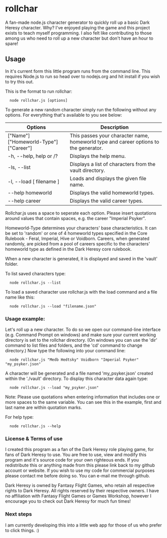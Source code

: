# rollchar
A fan-made node.js character generator to quickly roll up a basic Dark Heresy character.
Why? I've enjoyed playing the game and this project exists to teach myself programming. I also felt like contributing to those among us who need to roll up a new character but don't have an hour to spare!

## Usage

In it's current form this little program runs from the command line.
This requires Node.js to run so head over to nodejs.org and hit install if you wish to try this out.

This is the format to run rollchar:

```
  node rollchar.js [options]
```
To generate a new random character simply run the following without any options. For everything that's available to you see below:


| Options | Description |
| ------------- | ------------- |
| ["Name"] ["Homeworld-Type"] ["Career"]  | This passes your character name, homeworld type and career options to the generator.|
| -h, --help, help or /?   | Displays the help menu.  |
| -ls, --list  | Displays a list of characters from the vault directory. |
| -l, --load [ filename ] | Loads and displays the given file name.  |
| --help homeworld | Displays the valid homeworld types.  |
| --help career | Displays the valid career types.  |

Rollchar.js uses a space to seperate each option. Please insert quotations around values that contain spaces, e.g. the career "Imperial Psyker". 

Homeworld-Type determines your characters' base characteristics. It can be set to 'random' or one of 4 homeworld types specified in the Core Rulebook - Feral, Imperial, Hive or Voidborn.
Careers, when generated randomly, are picked from a pool of careers specific to the characters' homeworld type as defined in the Dark Heresy core rulebook.

When a new character is generated, it is displayed and saved in the 'vault' folder.

To list saved characters type:

```
  node rollchar.js --list
```

To load a saved character use rollchar.js with the load command and a file name like this:

```
  node rollchar.js --load "filename.json"
```

### Usage example:

Let's roll up a new character. To do so we open our command-line interface (e.g. Command Prompt on windows) and make sure your current working directory is set to the rollchar directory. (On windows you can use the 'dir' command to list files and folders, and the 'cd' command to change directory.)
Now type the following into your command line:

```
  node rollchar.js "Medb Hedtsky" Voidborn "Imperial Psyker" "my_psyker.json"
```

A character will be generated and a file named 'my_psyker.json' created within the './vault' directory.
To display this character data again type:

```
  node rollchar.js --load "my_psyker.json"
```

Note:
Please use quotations when entering information that includes one or more spaces to the same variable. You can see this in the example, first and last name are within quotation marks.

For help type:
```
  node rollchar.js --help
```
### License & Terms of use

I created this program as a fan of the Dark Heresy role playing game, for fans of Dark Heresy to use.
You are free to use, view and modify this program and it's source code for your own righteous ends.
If you redistribute this or anything made from this please link back to my github account or website.
If you wish to use my code for commercial purposes please contact me before doing so. You can e-mail me through github.

Dark Heresy is owned by Fantasy Flight Games, who retain all respective rights to Dark Heresy. All rights reserved by their respective owners.
I have no affiliation with Fantasy Flight Games or Games Workshop, however I encourage you to check out Dark Heresy for much fun times!

### Next steps

I am currently developing this into a little web app for those of us who prefer to click things. :)